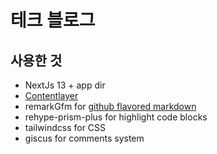 # 테크 블로그

## 사용한 것

- NextJs 13 + app dir
- [Contentlayer](https://www.contentlayer.dev/blog/working-with-content-is-hard-for-developers)
- remarkGfm for [github flavored markdown](https://github.github.com/gfm/)
- rehype-prism-plus for highlight code blocks
- tailwindcss for CSS
- giscus for comments system
  